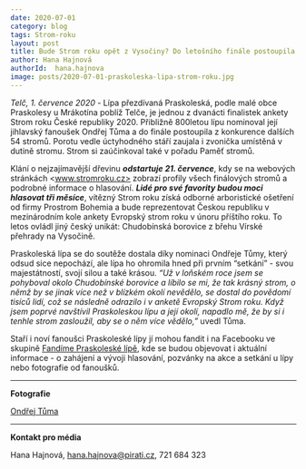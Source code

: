 ```yaml
---
date: 2020-07-01
category: blog
tags: Strom-roku 
layout: post
title: Bude Strom roku opět z Vysočiny? Do letošního finále postoupila Praskoleská lípa
author: Hana Hajnová
authorId:  hana.hajnova
image: posts/2020-07-01-praskoleska-lipa-strom-roku.jpg	
---
```


*Telč, 1. července 2020* - Lípa přezdívaná Praskoleská, podle malé obce Praskolesy u Mrákotína poblíž Telče, je jednou z dvanácti finalistek ankety Strom roku České republiky 2020. Přibližně 800letou lípu nominoval její jihlavský fanoušek Ondřej Tůma a do finále postoupila z konkurence dalších 54 stromů. Porotu vedle úctyhodného stáří zaujala i zvonička umístěná v dutině stromu. Strom si zaúčinkoval také v pořadu Paměť stromů.

Klání o nejzajímavější dřevinu ***odstartuje 21. července***, kdy se na webových stránkách <www.stromroku.cz> zobrazí profily všech finálových stromů a podrobné informace o hlasování. ***Lidé pro své favority budou moci hlasovat tři měsíce***, vítězný Strom roku získá odborné arboristické ošetření od firmy Prostrom Bohemia a bude reprezentovat Českou republiku v mezinárodním kole ankety Evropský strom roku v únoru příštího roku. To letos ovládl jiný český unikát: Chudobínská borovice z břehu Vírské přehrady na Vysočině.

Praskoleská lípa se do soutěže dostala díky nominaci Ondřeje Tůmy, který odsud sice nepochází, ale lípa ho ohromila hned při prvním “setkání” - svou majestátností, svojí silou a také krásou. *“Už v loňském roce jsem se pohyboval okolo Chudobínské borovice a líbilo se mi, že tak krásný strom, o němž by se jinak více než v blízkém okolí nevědělo, se dostal do povědomí tisíců lidí, což se následně odrazilo i v anketě Evropský Strom roku. Když jsem poprvé navštívil Praskoleskou lípu a její okolí, napadlo mě, že by si i tenhle strom zasloužil, aby se o něm více vědělo,”* uvedl Tůma.

Staří i noví fanoušci Praskoleské lípy jí mohou fandit i na Facebooku ve skupině [Fandíme Praskoleské lípě](https://www.facebook.com/Fand%C3%ADme-Praskolesk%C3%A9-L%C3%ADp%C4%9B-102096034904864), kde se budou objevovat i aktuální informace - o zahájení a vývoji hlasování, pozvánky na akce a setkání u lípy nebo fotografie od fanoušků. 

---
**Fotografie**

[Ondřej Tůma](https://vysocina.pirati.cz/lide/ondrej-tuma/)

---

**Kontakt pro média**

Hana Hajnová, <hana.hajnova@pirati.cz>, 721 684 323
